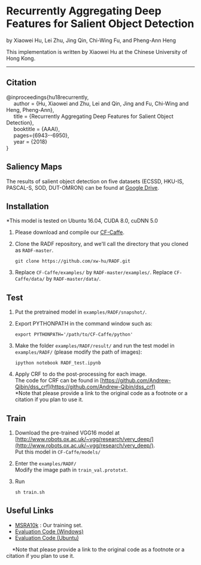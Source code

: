 # Recurrently Aggregating Deep Features for Salient Object Detection

by Xiaowei Hu, Lei Zhu, Jing Qin, Chi-Wing Fu, and Pheng-Ann Heng

This implementation is written by Xiaowei Hu at the Chinese University of Hong Kong.

***

## Citation
@inproceedings{hu18recurrently,   
&nbsp;&nbsp;&nbsp;&nbsp;  author = {Hu, Xiaowei and Zhu, Lei and Qin, Jing and Fu, Chi-Wing and Heng, Pheng-Ann},    
&nbsp;&nbsp;&nbsp;&nbsp;  title = {Recurrently Aggregating Deep Features for Salient Object Detection},    
&nbsp;&nbsp;&nbsp;&nbsp;  booktitle = {AAAI},    
&nbsp;&nbsp;&nbsp;&nbsp;  pages={6943--6950},         
&nbsp;&nbsp;&nbsp;&nbsp;  year  = {2018}    
}


## Saliency Maps   

The results of salient object detection on five datasets (ECSSD, HKU-IS, PASCAL-S, SOD, DUT-OMRON) can be found at [Google Drive](https://drive.google.com/drive/folders/0B8VpfLBo2BeyNWxnMURWNlU0YVE?usp=sharing).



## Installation

*This model is tested on Ubuntu 16.04, CUDA 8.0, cuDNN 5.0   

1. Please download and compile our [CF-Caffe](https://github.com/xw-hu/CF-Caffe).

2. Clone the RADF repository, and we'll call the directory that you cloned as `RADF-master`.

    ```shell
    git clone https://github.com/xw-hu/RADF.git
    ```
    
3. Replace `CF-Caffe/examples/` by `RADF-master/examples/`.
   Replace `CF-Caffe/data/` by `RADF-master/data/`.



## Test
1. Put the pretrained model in `examples/RADF/snapshot/`.

2. Export PYTHONPATH in the command window such as:

   ```shell
   export PYTHONPATH='/path/to/CF-Caffe/python'
   ```
 
3. Make the folder `examples/RADF/result/` and run the test model in `examples/RADF/` (please modify the path of images):
   
   ```shell
   ipython notebook RADF_test.ipynb
   ``` 

4. Apply CRF to do the post-processing for each image.   
   The code for CRF can be found in [https://github.com/Andrew-Qibin/dss_crf](https://github.com/Andrew-Qibin/dss_crf)   
   *Note that please provide a link to the original code as a footnote or a citation if you plan to use it.
  
## Train
1. Download the pre-trained VGG16 model at [http://www.robots.ox.ac.uk/~vgg/research/very_deep/](http://www.robots.ox.ac.uk/~vgg/research/very_deep/).   
   Put this model in `CF-Caffe/models/`

2. Enter the `examples/RADF/`   
   Modify the image path in `train_val.prototxt`.

3. Run   
   ```shell
   sh train.sh
   ```

## Useful Links
* [MSRA10k](http://mmcheng.net/msra10k/) : Our training set.
* [Evaluation Code (Windows)](https://github.com/MingMingCheng/CmCode/tree/master/CmLib/Illustration)
* [Evaluation Code (Ubuntu)](https://github.com/Andrew-Qibin/SalMetric)   

&nbsp;&nbsp;&nbsp; *Note that please provide a link to the original code as a footnote or a citation if you plan to use it.
